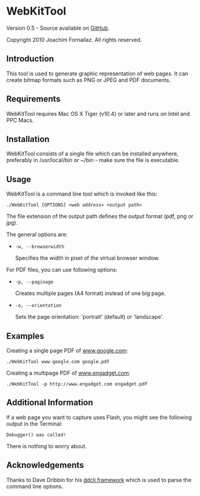 WebKitTool
==========

Version 0.5 - Source available on [GitHub](http://github.com/fjoachim/webkittool).

Copyright 2010 Joachim Fornallaz. All rights reserved.


Introduction
------------

This tool is used to generate graphic representation of web pages. It can create bitmap
formats such as PNG or JPEG and PDF documents.


Requirements
------------

WebKitTool requires Mac OS X Tiger (v10.4) or later and runs on Intel and PPC Macs.


Installation
------------

WebKitTool consists of a single file which can be installed anywhere, preferably
in /usr/local/bin or ~/bin - make sure the file is executable.


Usage
-----

WebKitTool is a command line tool which is invoked like this:

    ./WebKitTool [OPTIONS] <web address> <output path>
    
The file extension of the output path defines the output format (pdf, png or jpg).


The general options are:

* `-w, --browserwidth`

    Specifies the width in pixel of the virtual browser window.

For PDF files, you can use following options:

* `-p, --paginage`

    Creates multiple pages (A4 format) instead of one big page. 

* `-o, --orientation`

    Sets the page orientation: 'portrait' (default) or 'landscape'.


Examples
--------

Creating a single page PDF of www.google.com:

    ./WebKitTool www.google.com google.pdf
    
Creating a multipage PDF of www.engadget.com:

    ./WebKitTool -p http://www.engadget.com engadget.pdf


Additional Information
----------------------

If a web page you want to capture uses Flash, you might see the following output in the Terminal:

    Debugger() was called!

There is nothing to worry about.


Acknowledgements
----------------

Thanks to Dave Dribbin for his [ddcli framework](http://www.dribin.org/dave/software/#ddcli) which 
is used to parse the command line options.
